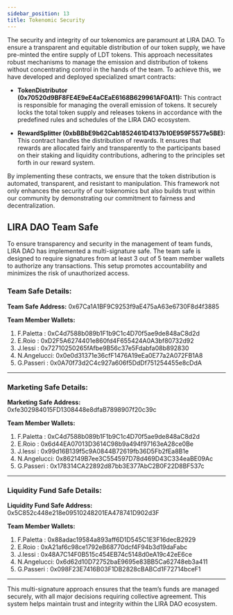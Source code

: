 ```yaml
---
sidebar_position: 13
title: Tokenomic Security
---
```


The security and integrity of our tokenomics are paramount at LIRA DAO. To ensure a transparent and equitable distribution of our token supply, we have pre-minted the entire supply of LDT tokens. This approach necessitates robust mechanisms to manage the emission and distribution of tokens without concentrating control in the hands of the team. To achieve this, we have developed and deployed specialized smart contracts:

- **TokenDistributor (0x70520d9BF8FE4E9eE4aCEaE6168B629961AF0A11):** This contract is responsible for managing the overall emission of tokens. It securely locks the total token supply and releases tokens in accordance with the predefined rules and schedules of the LIRA DAO ecosystem.

- **RewardSplitter (0xbBBbE9b62Cab1852461D4137b10E959F5577e5BE):** This contract handles the distribution of rewards. It ensures that rewards are allocated fairly and transparently to the participants based on their staking and liquidity contributions, adhering to the principles set forth in our reward system.

By implementing these contracts, we ensure that the token distribution is automated, transparent, and resistant to manipulation. This framework not only enhances the security of our tokenomics but also builds trust within our community by demonstrating our commitment to fairness and decentralization.


## LIRA DAO Team Safe
To ensure transparency and security in the management of team funds, LIRA DAO has implemented a multi-signature safe. The team safe is designed to require signatures from at least 3 out of 5 team member wallets to authorize any transactions. This setup promotes accountability and minimizes the risk of unauthorized access.

### Team Safe Details:

**Team Safe Address:** 0x67Ca1A1BF9C9253f9aE475aA63e6730F8d4f3885

**Team Member Wallets:** 
1. F.Paletta  : 0xC4d7588b089b1F1b9C1c4D70f5ae9de848aC8d2d
2. E.Roio     : 0xD2F5A6274401e860fd4F655424A0A3bf80732d92
3. J.Iessi    : 0x72710250265fAfbe9B56c37e5Fdabfa08b892830
4. N.Angelucci: 0x0e0d31371e36cfF1476A19eEa0E77a2A072FB1A8
5. G.Passeri  : 0x0A70f73d2C4c927a606f5DdDf751254455e8cDdA

---

### Marketing Safe Details:

**Marketing Safe Address:** 0xfe302984015FD1308448e8dfaB7898907f20c39c

**Team Member Wallets:**
1. F.Paletta  : 0xC4d7588b089b1F1b9C1c4D70f5ae9de848aC8d2d 
2. E.Roio     : 0x6d44EA07013D3614C98b9a494f97163eA28ce0Be
3. J.Iessi    : 0x99d16B139f5c9A0844B72619fb36D5Fb2fEa8B1e
4. N.Angelucci: 0x862149B7ee3C554597D78d469D43C334eaBE09Ac
5. G.Passeri  : 0x178314CA22892d87bb3E377AbC2B0F22D8BF537c

---

### Liquidity Fund Safe Details:

**Liquidity Fund Safe Address:** 0x5C852c448e218e09510248201EA478741D902d3F

**Team Member Wallets:**
1. F.Paletta  : 0x88adac19584a893aff6D1D545C1E3F16decB2929
2. E.Roio     : 0xA21af6c98ce1792eB68770dcf4F94b3d19daFabc
3. J.Iessi    : 0x48A7C14F0B515c454EB74c5148d0eA19c42eE6ce
4. N.Angelucci: 0x6d62d10D72752baE9695e83BB5Ca62748eb3a411
5. G.Passeri  : 0x098F23E7416B03F1DB2828cBABCd1F72714bceF1

---

This multi-signature approach ensures that the team’s funds are managed securely, with all major decisions requiring collective agreement. This system helps maintain trust and integrity within the LIRA DAO ecosystem.